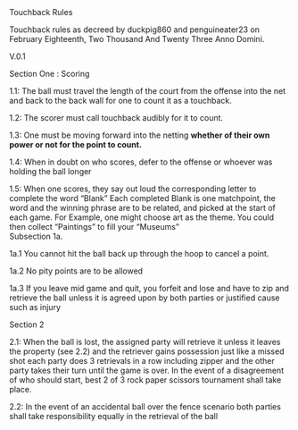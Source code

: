 
<html>
<body>
<h> Touchback Rules</h>
<p> Touchback rules as decreed by duckpig860 and penguineater23 on February Eighteenth, Two Thousand And Twenty Three Anno Domini.</p>
<p> V.0.1 
<p> Section One : Scoring
<p> 1.1: The ball must travel the length of the court from the offense into the net and back to the back wall for one to count it as a touchback.
<p> 1.2: The scorer must call touchback audibly for it to count.
<p> 1.3: One must be moving forward into the netting <b>whether of their own power or not for the point to count.</b>
<p> 1.4: When in doubt on who scores, defer to the offense or whoever was holding the ball longer
<p> 1.5: When one scores, they say out loud the corresponding letter to complete the word “Blank” Each completed Blank is one matchpoint, the word and the winning phrase are to be related, and picked at the start of each game. For Example, one might choose art as the theme. You could then collect “Paintings” to fill your “Museums”
<br> Subsection 1a.</br>
<p> 1a.1  You cannot hit the ball back up through the hoop to cancel a point.
<p> 1a.2 No pity points are to be allowed
<p> 1a.3 If you leave mid game and quit, you forfeit and lose and have to zip and retrieve the ball unless it is agreed upon by both parties or justified cause such as injury </p> 
<p>Section 2
<p> 2.1: When the ball is lost, the assigned party will retrieve it unless it leaves the property (see 2.2) and the retriever gains possession just like a missed shot each party does 3 retrievals in a row including zipper and the other party takes their turn until the game is over. In the event of a disagreement of who should start, best 2 of 3 rock paper scissors tournament shall take place.
<p> 2.2: In the event of an accidental ball over the fence scenario both parties shall take responsibility equally in the retrieval of the ball </p>
